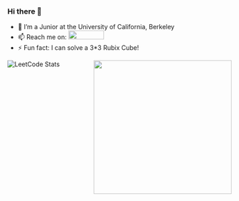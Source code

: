 ### Hi there 👋
- 🔭 I’m a Junior at the University of California, Berkeley
- 📫 Reach me on: <a href="https://www.linkedin.com/in/amit-bhandal/"> <img src = "https://img.shields.io/badge/LinkedIn-0077B5?style=for-the-badge&logo=linkedin&logoColor=white" width='80px' height='20px'/> </a>
- ⚡ Fun fact: I can solve a 3*3 Rubix Cube!

![LeetCode Stats](https://leetcode.card.workers.dev/welcomecurry?theme=auto&font=baloo&extension=null) <img src='https://api.harmonograph.art/3DFCB3/1C65F8FF/1.5' width='310px' height='300px' align='right' float='right'> 
<!-- <img src='https://api.harmonograph.art/3DFCB3/1C65F8FF/1.5' width='420px' height='400px' align='right' float='right'> 
 -->
<!---
[![Top Langs](https://github-readme-stats.vercel.app/api/top-langs/?username=welcomecurry)](https://github.com/welcomecurry/github-readme-stats)
--->
